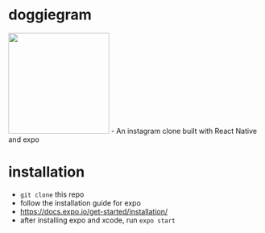 # doggiegram

<img src="insta-demo.gif" width="200"/>
- An instagram clone built with React Native and expo

# installation

- `git clone` this repo
- follow the installation guide for expo
- https://docs.expo.io/get-started/installation/
- after installing expo and xcode, run `expo start` 

